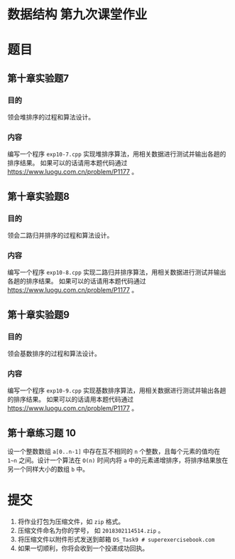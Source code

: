# 数据结构 第九次课堂作业

# 题目

## 第十章实验题7
### 目的
领会堆排序的过程和算法设计。
### 内容
编写一个程序 ```exp10-7.cpp``` 实现堆排序算法，用相关数据进行测试并输出各趟的排序结果。 
如果可以的话请用本题代码通过 <https://www.luogu.com.cn/problem/P1177> 。

## 第十章实验题8
### 目的
领会二路归并排序的过程和算法设计。
### 内容
编写一个程序 ```exp10-8.cpp``` 实现二路归并排序算法，用相关数据进行测试并输出各趟的排序结果。
如果可以的话请用本题代码通过 <https://www.luogu.com.cn/problem/P1177> 。

## 第十章实验题9
### 目的
领会基数排序的过程和算法设计。
### 内容
编写一个程序 ```exp10-9.cpp``` 实现基数排序算法，用相关数据进行测试并输出各趟的排序结果。
如果可以的话请用本题代码通过 <https://www.luogu.com.cn/problem/P1177> 。

## 第十章练习题 10
设一个整数数组 ```a[0..n-1]``` 中存在互不相同的 ```n``` 个整数，且每个元素的值均在 ```1~n``` 之间。设计一个算法在 ```O(n)``` 时间内将 ```a``` 中的元素递增排序，将排序结果放在另一个同样大小的数组 ```b``` 中。

# 提交
1. 将作业打包为压缩文件，如 ```zip``` 格式。
2. 压缩文件命名为你的学号， 如 ```2018302114514.zip``` 。 
3. 将压缩文件以附件形式发送到邮箱 ```DS_Task9 # superexercisebook.com```
4. 如果一切顺利，你将会收到一个投递成功回执。
